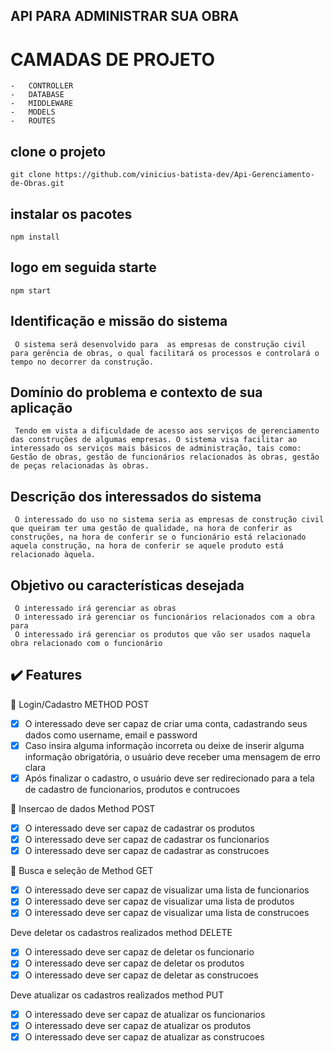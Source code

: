 ## API PARA ADMINISTRAR SUA OBRA

# CAMADAS DE PROJETO

    -   CONTROLLER
    -   DATABASE
    -   MIDDLEWARE
    -   MODELS
    -   ROUTES

## clone o projeto

    git clone https://github.com/vinicius-batista-dev/Api-Gerenciamento-de-Obras.git

## instalar os pacotes

    npm install

## logo em seguida starte

    npm start

## Identificação e missão do sistema

     O sistema será desenvolvido para  as empresas de construção civil  para gerência de obras, o qual facilitará os processos e controlará o tempo no decorrer da construção.

## Domínio do problema e contexto de sua aplicação

     Tendo em vista a dificuldade de acesso aos serviços de gerenciamento das construções de algumas empresas. O sistema visa facilitar ao interessado os serviços mais básicos de administração, tais como: Gestão de obras, gestão de funcionários relacionados às obras, gestão de peças relacionadas às obras.

## Descrição dos interessados do sistema

     O interessado do uso no sistema seria as empresas de construção civil que queiram ter uma gestão de qualidade, na hora de conferir as construções, na hora de conferir se o funcionário está relacionado aquela construção, na hora de conferir se aquele produto está relacionado àquela.

## Objetivo ou características desejada

     O interessado irá gerenciar as obras
     O interessado irá gerenciar os funcionários relacionados com a obra para
     O interessado irá gerenciar os produtos que vão ser usados naquela obra relacionado com o funcionário

<h2 id="features">✔️ Features</h2>

👤 Login/Cadastro METHOD POST

- [x] O interessado deve ser capaz de criar uma conta, cadastrando seus dados como username, email e password
- [x] Caso insira alguma informação incorreta ou deixe de inserir alguma informação obrigatória, o usuário deve receber uma mensagem de erro clara
- [x] Após finalizar o cadastro, o usuário deve ser redirecionado para a tela de cadastro de funcionarios, produtos e contrucoes

🔎 Insercao de dados Method POST

- [x] O interessado deve ser capaz de cadastrar os produtos
- [x] O interessado deve ser capaz de cadastrar os funcionarios
- [x] O interessado deve ser capaz de cadastrar as construcoes

🔎 Busca e seleção de Method GET

- [x] O interessado deve ser capaz de visualizar uma lista de funcionarios
- [x] O interessado deve ser capaz de visualizar uma lista de produtos
- [x] O interessado deve ser capaz de visualizar uma lista de construcoes

Deve deletar os cadastros realizados method DELETE

- [x] O interessado deve ser capaz de deletar os funcionario
- [x] O interessado deve ser capaz de deletar os produtos
- [x] O interessado deve ser capaz de deletar as construcoes

Deve atualizar os cadastros realizados method PUT

- [x] O interessado deve ser capaz de atualizar os funcionarios
- [x] O interessado deve ser capaz de atualizar os produtos
- [x] O interessado deve ser capaz de atualizar as construcoes

